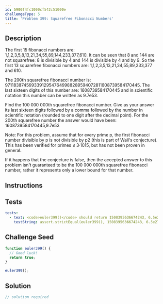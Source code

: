 ```yaml
---
id: 5900f4fc1000cf542c51000e
challengeType: 5
title: 'Problem 399: Squarefree Fibonacci Numbers'
---
```


## Description
<section id='description'>
The first 15 fibonacci numbers are:
1,1,2,3,5,8,13,21,34,55,89,144,233,377,610.
It can be seen that 8 and 144 are not squarefree: 8 is divisible by 4 and 144 is divisible by 4 and by 9.
So the first 13 squarefree fibonacci numbers are:
1,1,2,3,5,13,21,34,55,89,233,377 and 610.


The 200th squarefree fibonacci number is:
971183874599339129547649988289594072811608739584170445.
The last sixteen digits of this number are: 1608739584170445 and in scientific notation this number can be written as 9.7e53.


Find the 100 000 000th squarefree fibonacci number.
Give as your answer its last sixteen digits followed by a comma followed by the number in scientific notation (rounded to one digit after the decimal point).
For the 200th squarefree number the answer would have been: 1608739584170445,9.7e53



Note:
For this problem, assume that for every prime p, the first fibonacci number divisible by p is not divisible by p2 (this is part of Wall's conjecture). This has been verified for primes ≤ 3·1015, but has not been proven in general.

If it happens that the conjecture is false, then the accepted answer to this problem isn't guaranteed to be the 100 000 000th squarefree fibonacci number, rather it represents only a lower bound for that number.
</section>

## Instructions
<section id='instructions'>

</section>

## Tests
<section id='tests'>

```yml
tests:
  - text: <code>euler399()</code> should return 1508395636674243, 6.5e27330467.
    testString: assert.strictEqual(euler399(), 1508395636674243, 6.5e27330467);

```

</section>

## Challenge Seed
<section id='challengeSeed'>

<div id='js-seed'>

```js
function euler399() {
  // Good luck!
  return true;
}

euler399();
```

</div>



</section>

## Solution
<section id='solution'>

```js
// solution required
```
</section>
